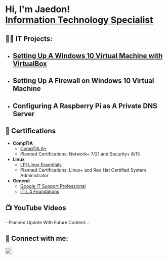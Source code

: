 <h1>Hi, I'm Jaedon! <br/><a href="https://www.linkedin.com/in/jaedonmallory">Information Technology Specialist</a> </h1>

<h2>👨‍💻 IT Projects:</h2>

- <b>[Setting Up A Windows 10 Virtual Machine with VirtualBox](https://github.com/JaedonMallory/Windows10VM/tree/main)</b>
  - 
- <b>Setting Up A Firewall on Windows 10 Virtual Machine</b>
  - 
- <b>Configuring A Raspberry Pi as A Private DNS Server</b>
  - 

<h2>📜 Certifications</h2>

- <b>CompTIA</b>
  - [CompTIA A+](https://www.credly.com/badges/ed0b2fef-17d2-432d-aeed-35729c7ba43e/public_url)
  - Planned Certifications: Network+ 7/21 and Security+ 8/15
- <b>Linux</b>
  - [LPI Linux Essentials](https://cs.lpi.org/caf/Xamman/certification/verify/LPI000569557/5rlzb9l7aa)
  - Planned Certifications: Linux+ and Red Hat Certified System Administrator
- <b>General</b>
  - [Google IT Support Professional](https://www.credly.com/badges/bed483ca-a420-4c29-be26-2cb885afdccd/public_url)
  - [ITIL 4 Foundations](https://www.peoplecert.org/for-corporations/certificate-verification-service)

<h2>📺 YouTube Videos</h2>
  - Planned Update With Future Content...
<h2> 🤳 Connect with me:</h2>

[<img align="left" alt="JaedonMallory | LinkedIn" width="22px" src="https://cdn.jsdelivr.net/npm/simple-icons@v3/icons/linkedin.svg" />][linkedin]

[linkedin]: https://linkedin.com/in/jaedonmallory

<!--
**jaedonmallory/jaedonmallory** is a ✨ _special_ ✨ repository because its `README.md` (this file) appears on your GitHub profile.

Here are some ideas to get you started:

- 🔭 I’m currently working on ...
- 🌱 I’m currently learning ...
- 👯 I’m looking to collaborate on ...
- 🤔 I’m looking for help with ...
- 💬 Ask me about ...
- 📫 How to reach me: ...
- 😄 Pronouns: ...
- ⚡ Fun fact: ...
-->
